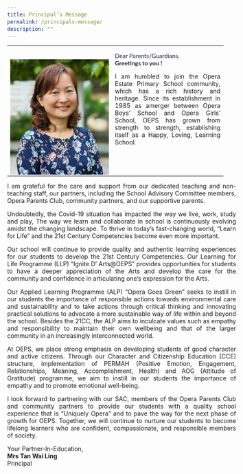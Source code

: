```yaml
---
title: Principal’s Message
permalink: /principals-message/
description: ""
---
```

<table class="MsoTableGrid" border="0" cellspacing="0" cellpadding="0" style="border-collapse:collapse;border:none;mso-yfti-tbllook:1184;mso-padding-alt:
 0cm 5.4pt 0cm 5.4pt;mso-border-insideh:none;mso-border-insidev:none"><tbody><tr style="mso-yfti-irow:0;mso-yfti-firstrow:yes;mso-yfti-lastrow:yes"><td width="312" valign="top" style="width:200pt;padding:0cm 5.4pt 0cm 5.4pt"><p class="MsoNormal" style="margin-bottom:0cm;line-height:normal"><br><img src="/images/principal.jpg"></p></td><td width="312" valign="top" style="width:200pt;padding:0cm 5.4pt 0cm 5.4pt"><p class="MsoNormal" style="margin-bottom:0cm;line-height:normal"><span style="font-family:&quot;Lato&quot;,sans-serif;color:#1A202C;background:white">Dear Parents/Guardians,<br><b>Greetings to you !</b></span></p><p align="justify">I am humbled to join the Opera Estate Primary School community, which has a rich history and heritage. Since its establishment in 1985 as amerger between Opera Boys’ School and Opera Girls’ School, OEPS has grown from strength to strength, establishing itself as a Happy, Loving, Learning School. </p></td></tr></tbody></table>

<p align="justify" style="width:400pt;">I am grateful for the care and support from our dedicated teaching and non-teaching staff, our partners, including the School Advisory Committee members, Opera Parents Club, community partners, and our supportive parents.</p>

<p align="justify" style="width:400pt;">Undoubtedly, the Covid-19 situation has impacted the way we live, work, study and play, The way we learn and collaborate in school is continuously evolving amidst the changing landscape. To thrive in today’s fast-changing world, “Learn for Life” and the 21st Century Competencies become even more important.</p>

<p align="justify" style="width:400pt;">Our school will continue to provide quality and authentic learning experiences for our students to develop the 21st Century Competencies. Our Learning for Life Programme (LLP) “Ignite D’ Arts@OEPS” provides opportunities for students to have a deeper appreciation of the Arts and develop the care for the community and confidence in articulating one’s expression for the Arts. 
	
</p><p align="justify" style="width:400pt;"> Our Applied Learning Programme (ALP) “Opera Goes Green” seeks to instill in our students the importance of responsible actions towards environmental care and sustainability and to take actions through critical thinking and innovating practical solutions to advocate a more sustainable way of life within and beyond the school. Besides the 21CC, the ALP aims to inculcate values such as empathy and responsibility to maintain their own wellbeing and that of the larger community in an increasingly interconnected world.</p>

<p align="justify" style="width:400pt;">At OEPS, we place strong emphasis on developing students of good character and active citizens. Through our Character and Citizenship Education (CCE) structure, implementation of PERMAH (Positive Emotion, Engagement, Relationships, Meaning, Accomplishment, Health) and AOG (Attitude of Gratitude) programme, we aim to instill in our students the importance of empathy and to promote emotional well-being.</p>

<p align="justify" style="width:400pt;">I look forward to partnering with our SAC, members of the Opera Parents Club and community partners to provide our students with a quality school experience that is “Uniquely Opera” and to pave the way for the next phase of growth for OEPS. Together, we will continue to nurture our students to become lifelong learners who are confident, compassionate, and responsible members of society.</p>


<p>Your Partner-In-Education,<br><strong>Mrs Tan Wai Ling<br></strong>Principal</p>